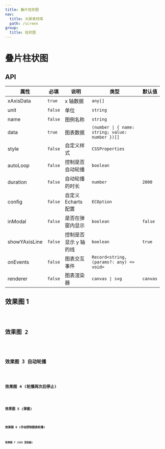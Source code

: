 ```yaml
---
title: 叠片柱状图
nav:
  title: 大屏素材库
  path: /screen
group:
  title: 柱状图
---
```


# 叠片柱状图

## API

| 属性          | 必填    | 说明                  | 类型                                            | 默认值   |
| ------------- | ------- | --------------------- | ----------------------------------------------- | -------- |
| xAxisData     | `true`  | x 轴数据              | `any[]`                                         |          |
| unit          | `false` | 单位                  | `string`                                        |          |
| name          | `false` | 图例名称              | `string`                                        |          |
| data          | `true`  | 图表数据              | `(number \| { name: string; value: number })[]` |
| style         | `false` | 自定义样式            | `CSSProperties`                                 |          |
| autoLoop      | `false` | 控制是否自动轮播      | `boolean`                                       |          |
| duration      | `false` | 自动轮播的时长        | `number`                                        | `2000`   |
| config        | `false` | 自定义 Echarts 配置   | `ECOption`                                      |          |
| inModal       | `false` | 是否在弹窗内显示      | `boolean`                                       | `false`  |
| showYAxisLine | `false` | 控制是否显示 y 轴的线 | `boolean`                                       | `true`   |
| onEvents      | `false` | 图表交互事件          | `Record<string, (params?: any) => void>`        |          |
| renderer      | `false` | 图表渲染器            | `canvas \| svg`                                 | `canvas` |

## 效果图 1

<code src="../../example/SliceBarDemo/demo1.tsx" background="#040727">

## 效果图 2

<code src="../../example/SliceBarDemo/demo2.tsx" background="#040727">

## 效果图 3 自动轮播

<code src="../../example/SliceBarDemo/demo3.tsx" background="#040727">

## 效果图 4 (轮播两次后停止)

<code src="../../example/SliceBarDemo/demo4.tsx" background="#040727">

## 效果图 5 (弹窗)

<code src="../../example/SliceBarDemo/demo5.tsx" background="#040727">

## 效果图 6 (手动控制图表轮播)

<code src="../../example/SliceBarDemo/demo6.tsx" background="#040727">

## 效果图 7 (SVG 渲染器)

<code src="../../example/SliceBarDemo/demo7.tsx" background="#040727">
